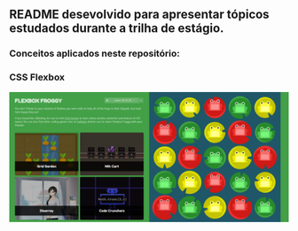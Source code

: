 ## README desevolvido para apresentar tópicos estudados durante a trilha de estágio.
 
### Conceitos aplicados neste repositório:

### CSS Flexbox

![print sucesso flex](./img/print_success.png)
